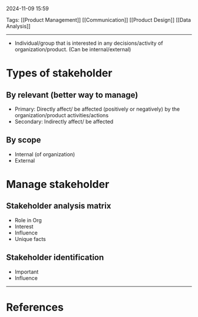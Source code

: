 2024-11-09 15:59

Tags: [[Product Management]] [[Communication]] [[Product Design]] [[Data Analysis]]

---

- Individual/group that is interested in any decisions/activity of organization/product. (Can be internal/external)
# Types of stakeholder
## By relevant (better way to manage)
-  Primary: Directly affect/ be affected (positively or negatively) by the organization/product activities/actions
- Secondary: Indirectly affect/ be affected
## By scope
- Internal (of organization)
- External
# Manage stakeholder
## Stakeholder analysis matrix
- Role in Org
- Interest
- Influence
- Unique facts
## Stakeholder identification
- Important
- Influence

---
# References